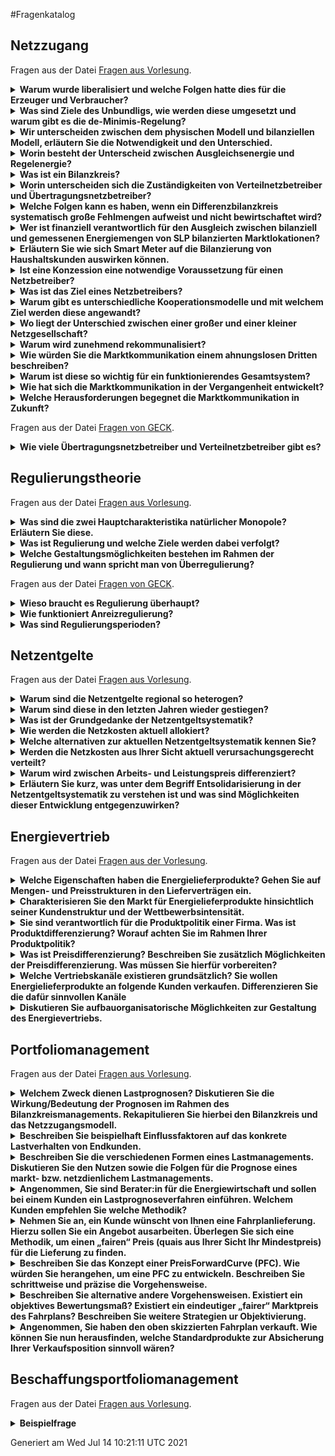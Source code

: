 #Fragenkatalog
## Netzzugang
Fragen aus der Datei [Fragen aus Vorlesung](./Fragenkatalog/00%20Netzzugang/Fragen%20aus%20Vorlesung.md).
<details><summary><b>Warum wurde liberalisiert und welche Folgen hatte dies für die Erzeuger und Verbraucher? </b></summary>
<table><tr><td>

Früher hatten die **Erzeuger Monopolstellung**. Dadurch konnten sie die Preise festsetzen.

Die Liberalisierung meint die Einführung eines Wettbewerbs, Abbau von Zutrittsbarrieren und weniger politische Eingriffe. Verbraucher können ihren Anbieter frei wählen und haben dadurch tendenziell niedrigere Strompreise.

Hinweis: Die Liberalisierung betrifft nicht die Netze. Aufgrund der hohen Investitionskosten bleibt hier das Monopol bestehen.

F 1 - 6

</td></tr></table>
</details>
<details><summary><b>Was sind Ziele des Unbundligs, wie werden diese umgesetzt und warum gibt es die de-Minimis-Regelung?</b></summary>
<table><tr><td>

Ziel ist die Trennung des Netzes vom Vertrieb.

| Unbundlingform | Größe |
| Buchhalterisch | jedes EVU |
| Informatoisch | jedes EVU |
| Organisatorisch | jedes EVU |
| Gesellschaftsrechtlich | ab 100.000 angeschlossenen Zählpunkten |
| Eigentumsrechtlich | für Übertragungsnetzbetreiber |

Die **De-minimis-Beihilfe** hilft kleinen Energieversorgungsunternehmen (EVU). Diese haben aufgrund ihrer Größe nicht die Kapazität alle Unbundlingstufen umzusetzen. 

F 1 - 7

</td></tr></table>
</details>
<details><summary><b>Wir unterscheiden zwischen dem physischen Modell und bilanziellen Modell, erläutern Sie die Notwendigkeit und den Unterschied. </b></summary>
<table><tr><td>

- Einspeisung wird pauschal abgerechnet
- Netzentgelte nur für Beschaffung (Stromfluss von Höchstspannungnetz -> Abnehmer)

<img src="./PhyBila.PNG">

F 1 - 11ff.

</td></tr></table>
</details>
<details><summary><b>Worin besteht der Unterscheid zwischen Ausgleichsenergie und Regelenergie?</b></summary>
<table><tr><td>

**Ausgleichsenergie**
- Hin und Herschieben von Energiemengen zwischen den Bilanzkreisen
- finanzielle/buchhalterisch

**Regelenergie**
- Tatsächlicher Eingriff -> Es muss mehr/weniger Strom erzeugt werden.


F 1 - 18

</td></tr></table>
</details>
<details><summary><b>Was ist ein Bilanzkreis?</b></summary>
<table><tr><td>

- Virtuelles Versorgungsgebiet
- Bündelung von Einspeisung und Abnehmer
- Das für den Bilanzkreis verantwortliche Unternehmen wird Bilanzkreisverantwortlicher genannt.
- Ziel: Erzeugung = Verbrauch

F 1 - 14

</td></tr></table>
</details>
<details><summary><b>Worin unterscheiden sich die Zuständigkeiten von Verteilnetzbetreiber und Übertragungsnetzbetreiber?</b></summary>
<table><tr><td>

**Übertragungsnetzbetreiber**
- Betreibt eine der 4 Regelzonen
- Ist für die Systemsicherheit verantwortlich
- Ist gleichzeitig Bilanzkreiskoordinator
- Aufgaben
  - Netzführung, -instandhaltung, -planung und -ausbau
  - Regulierungsmanagement 
  - Messstellenbetrieb
  - Netz- und Messzugangsmanagement
  - Energiemengenbilanzierung
  - Netzabrechnung
  - erweitertes Berichtswesen

**Verteilnetzbetreiber**
- Betreibt eins der aktuell 883 Verteilnetze
- unterstützt das Bilanzkreissystem durch Zuordnung von Kunden zu Lieferanten und Bilanzkreisen
- Aufbereitung und Lieferung von Daten an LF, BKV und BIKO.
- Aufgaben
  - Netzführung, -instandhaltung, -planung und -ausbau
  - Regulierungsmanagement, 
  - Messstellenbetrieb
  - Netz- und Messzugangsmanagement
  - Energiemengenbilanzierung
  - Netzabrechnung
  - erweitertes Berichtswesen

</td></tr></table>
</details>
<details><summary><b>Welche Folgen kann es haben, wenn ein Differenzbilanzkreis systematisch große Fehlmengen aufweist und nicht bewirtschaftet wird? </b></summary>
<table><tr><td>

**Differenzbilanzkreis** sind Netzbetreiber mit über 100.000 Kunden.
Wenn der nicht richtig bewirtschaftet wird, kann das folgende Folgen haben:
- Instabilität der Netzfrequenz
- Mehr Regelenergie
- Bezahlen von Bußgeldern

</td></tr></table>
</details>
<details><summary><b>Wer ist finanziell verantwortlich für den Ausgleich zwischen bilanziell und gemessenen Energiemengen von SLP bilanzierten Marktlokationen?</b></summary>
<table><tr><td>

Der Netzbetreiber. Abgerechnet wird dies im Nachgang über eine Mehr-/Mindermengen Abrechnung.

</td></tr></table>
</details>
<details><summary><b>Erläutern Sie wie sich Smart Meter auf die Bilanzierung von Haushaltskunden auswirken können.</b></summary>
<table><tr><td>

Positiv. Bisher werden Haushaltskunden mit verallgemeinerten SLPs prognoszitiert. Mit Smart Meter können individuellere Lastprofile angelegt werden, da diese Zählerstände in einer deutlich höheren Frequenz beschaffen. (Fernauslesbar und 15 Minuten Takt) 

</td></tr></table>
</details>
<details><summary><b>Ist eine Konzession eine notwendige Voraussetzung für einen Netzbetreiber?</b></summary>
<table><tr><td>

Ja, ist sie. Nur mit einer Konzession darf der Netzbetreiber das Netz betreiben und daraus eine Wertschöpfung erzielen.

Konzessionsverträge stellen die rechtliche Grundlage für den Netzbetreiber dar, sie determinieren aber nicht zwangsläufig wie das Unternehmen entlang der Wertschöpfungsstufen organisiert ist.

F 2 - 8

</td></tr></table>
</details>
<details><summary><b>Was ist das Ziel eines Netzbetreibers?</b></summary>
<table><tr><td>

Oberstes ziel des Netzbetreibers ist die sicher und kostengünstige Versorgung seiner diskriminierungsfrei angeschlossenen Kunden. Daraus ergibt sich folgendes Zieldreiecke in der Unternehmensstruktur. (Privates Unternehmen. Will Gewinn erzielen)

F 2 - 9

</td></tr></table>
</details>
<details><summary><b>Warum gibt es unterschiedliche Kooperationsmodelle und mit welchem Ziel werden diese angewandt?</b></summary>
<table><tr><td>

Diese haben Maßgeblichen Einfluss auf die Berichtspflichten im Rahmen der Regulierung.

</td></tr></table>
</details>
<details><summary><b>Wo liegt der Unterschied zwischen einer großer und einer kleiner Netzgesellschaft?</b></summary>
<table><tr><td>

Je größer die Netzgesellschaft, desto mehr Personal und eigenes KnowHow bringt diese mit. Dadurch kann diese mehr Aufgaben (z.B. Netzbewirtschaftung) übernehmen. Kleinere Netzgesellschaften haben diese Kompetenz nicht und müssen deshalb andere Netzgesellschaften/EVUs mit dem Netzbetrieb beauftragen.

</td></tr></table>
</details>
<details><summary><b>Warum wird zunehmend rekommunalisiert?</b></summary>
<table><tr><td>

Wirtschaftlichkeit  (Städte erkennen das immer mehr als Einnahmequelle. Konzessionsverträge werden nur ausgestellt, wenn Stadt beteiligt ist.)

Soll angeblich noch weitere Vorteile haben.
- Bürgernähe
- Bessere Zusammenarbeit mit Kommunne
- Regelmäßige Informationen an Verwaltung und Politik

F 2 - 15

</td></tr></table>
</details>
<details><summary><b>Wie würden Sie die Marktkommunikation einem ahnungslosen Dritten beschreiben? </b></summary>
<table><tr><td>

Die BNetzA legt die standardisierten Marktprozesse in der Energiewirtschaft fest.
Es gibt zahlreiche Prozesse für den Austausch unter den verschiedenen Marktrollen.

</td></tr></table>
</details>
<details><summary><b>Warum ist diese so wichtig für ein funktionierendes Gesamtsystem?</b></summary>
<table><tr><td>

Energiewirtschaft ist ein Massengeschäft. Es müssen viele verschiedene Unternehmen/Marktakteure zusammenarbeiten, damit der ganze Bumms funktioniert.

Dafür ist es wichtig einen elektronischen standardisierten Weg zur Datenübermittlung zu haben. Dies ist die Marktkommunikation.

</td></tr></table>
</details>
<details><summary><b>Wie hat sich die Marktkommunikation in der Vergangenheit entwickelt?</b></summary>
<table><tr><td>

Rasant.

BNetzA hat viele dumme Einfälle. Beispiel Lieferscheine. Mehrarbeit Viel, Mehrwert Null.

</td></tr></table>
</details>
<details><summary><b>Welche Herausforderungen begegnet die Marktkommunikation in Zukunft?</b></summary>
<table><tr><td>

Mako 2020 - oder mittlerweile eher Mako 2030. 
</td></tr></table>
</details>

Fragen aus der Datei [Fragen von GECK](./Fragenkatalog/00%20Netzzugang/Fragen%20von%20GECK.md).
<details><summary><b>Wie viele Übertragungsnetzbetreiber und Verteilnetzbetreiber gibt es?</b></summary>
<table><tr><td>

- 4 Übertragungsnetzbetreiber
- 800 Verteilnetzbetreiber

(zu F 1 - 8)
</td></tr></table>
</details>

## Regulierungstheorie
Fragen aus der Datei [Fragen aus Vorlesung](./Fragenkatalog/01%20Regulierungstheorie/Fragen%20aus%20Vorlesung.md).
<details><summary><b>Was sind die zwei Hauptcharakteristika natürlicher Monopole? Erläutern Sie diese.</b></summary>
<table><tr><td>

- **Subadditivität** Beschreibt, dass ein Unternehmen ein Produkt kostengünstiger herstellen kann als mehrere Unternehmen gemeinsam. (1 Netz pro Gebiet, 2 Netze rechnen sich nicht)
- **Irreversibilität** oder versunkene Kosten. Investitionskosten, die nicht mehr rückgängig gemacht werden können.

F 3 - 6

</td></tr></table>
</details>
<details><summary><b>Was ist Regulierung und welche Ziele werden dabei verfolgt?</b></summary>
<table><tr><td>

Regulierung ist der staatliche Eingriff in einen Wirtschaftssektor mit dem Ziel, unerwünschte Entwicklungen zu vermeiden.
- Kontrolle von Marktmacht
- Umfang
- Qualität
- Verfolgung gesellschaftlicher Ziele

F 3 - 7

</td></tr></table>
</details>
<details><summary><b>Welche Gestaltungsmöglichkeiten bestehen im Rahmen der Regulierung und wann spricht man von Überregulierung?</b></summary>
<table><tr><td>

**Kostenregulierung**

**Anreizregulierung**

TODO Was ist damit gemein?
</td></tr></table>
</details>

Fragen aus der Datei [Fragen von GECK](./Fragenkatalog/01%20Regulierungstheorie/Fragen%20von%20GECK.md).
<details><summary><b>Wieso braucht es Regulierung überhaupt?</b></summary>
<table><tr><td>

Netzbetreiber haben Monopolstellung. Dies ist grundsätzlich erstmal schlecht, aber nicht vermeidbar. Interner Anteil für Optimierung, Weiterentwicklung und Kostensenkung fehlt. Deshalb gibt es die Anzeizoptimierung.

</td></tr></table>
</details>
<details><summary><b>Wie funktioniert Anreizregulierung?</b></summary>
<table><tr><td>

Früher:
**Obergrenze für Erlöse**
- Interne Kostenschätzung
- Bundesweiter Effizienzvergleich (mit anderen Netzbetreibern)
- Effizienz verbessert sich jährlich -> Netzbetreiber müssen mitziehen

Heute:
**Regulierungsperioden**

</td></tr></table>
</details>
<details><summary><b>Was sind Regulierungsperioden?</b></summary>
<table><tr><td>

Ein Zeitraum von 5 Jahren. Netzbetreiber muss Kosten/Planungen offen legen und diese von einem Wirtschaftsprüfung orüfen lassen. (Basisjahr) Dadurch werden die Netzentgelte bestimmt. 
Weicht der Gewinn vom Netzbetreiber stark (größer 5 Prozent) von dem geplanten Erlös ab, kann nachreguliert werden und die Netzkosten auch in der Periode angepasst werden.
</td></tr></table>
</details>

## Netzentgelte
Fragen aus der Datei [Fragen aus Vorlesung](./Fragenkatalog/02%20Netzentgelte/Fragen%20aus%20Vorlesung.md).
<details><summary><b>Warum sind die Netzentgelte regional so heterogen?</b></summary>
<table><tr><td>

Ursachen dafür sind
- Unterschiedliche Auslastung der Netze
- Besiedlungsdichte
- Unterschiedliche Kosten für Einspeisemanagementmaßnahmen
- Alter der Netze (Ältere Netze haben geringere Restwerte -> Geringere Kosten)
- Qualität der Netze

F 4 - 7

</td></tr></table>
</details>
<details><summary><b>Warum sind diese in den letzten Jahren wieder gestiegen?</b></summary>
<table><tr><td>

Der Grundpreis für die Nutzung des Stromnetztes ist gestiegen, da
- höhere Umlagen/Steuern
- Räumliches Auseinanderdriften von Erzeugung und Verbrauch (Strom fließt mehr Kilometer)

F 4 - 6,8,10

</td></tr></table>
</details>
<details><summary><b>Was ist der Grundgedanke der Netzentgeltsystematik?</b></summary>
<table><tr><td>

Der Grundgedanke der Netzentgeltsystematik ist die entstehenden Netzkosten „verursachungsgerecht“ auf die angeschlossenen Netznutzer zu verteilen.

F 4 - 13

</td></tr></table>
</details>
<details><summary><b>Wie werden die Netzkosten aktuell allokiert?</b></summary>
<table><tr><td>

Was ist hier gemein? Das Verfahren auf Folie 13 oder die Bestandteile bei 14?

TODO

</td></tr></table>
</details>
<details><summary><b>Welche alternativen zur aktuellen Netzentgeltsystematik kennen Sie?</b></summary>
<table><tr><td>

TODO

</td></tr></table>
</details>
<details><summary><b>Werden die Netzkosten aus Ihrer Sicht aktuell verursachungsgerecht verteilt?</b></summary>
<table><tr><td>

Durch den Gleichzeitigkeitsgrad wird versucht die Kosten möglichst Gerecht aufzuteilen. Das ist aber schwierig. Ist das hier die gewollte Antwort?

Der reale Gleichzeitigkeitsgrad kann erst nach Ablauf des Jahres berechnet werden. Er sagt aus, wie das Verhältnis der eigenen Höchstleistung eines Verbrauchers zu der Höchstleistung des Netzes ist. Im Vorfeld könnte dieser auch nur schwierig prognostiziert werden. Somit kann dieser nicht für die Planung der Netzentgelte genutzt werden. 

Die Alternative, der pauschale Gleichzeitigkeitsgrad, bestimmt die Wahrscheinlichkeit, dass die individuelle Jahreshöchstleistung eines Verbrauchers zum Zeitpunkt der Jahreshöchstleistung des Netzes auftritt. Dieser kann im Vorfeld bestimmt werden und deshalb für die Planung der Netzentgelte genutzt werden. Zudem ist dieser Grad 

Die verursachergerechte Verteilung der Netzkosten auf Basis des pauschalen Gleichzeitigkeitsgrad kann nicht gerecht sein, da dieser auf zu vielen Annahmen und Prognosen beruht. Es ist jedoch ein Weg, die Verteilung mit angemessenem Aufwand möglichst gerecht zu gestalten.

F 4 - 19f.

Alternativantwort:
- Für einen diskrimierungsfreien Stromhandel findet der Handel immer an der Höchstspannungsebene statt. Die Netzkosten, die die Erzeuger aufwenden müssen um den Strom in diese Höchstspannung zu bekommen, werden nicht berechnet. --> Erzeuger haben unterschiedliche Netzkosten, da diese an unterschiedlichen Ebenen angeschlossen sind - diese Kosten werden aber nicht berechnet. --> Unfair.
- Räumliches Auseinanderdriften von Erzeugung und Verbrauch --> Auch wenn Erzeuger und Verbraucher direkt nebeneinander stehen, muss der Verbraucher die Netzkosten zahlen als würde er den Strom aus dem Höchstspannungsnetz beziehen. --> Unfair

TODO

</td></tr></table>
</details>
<details><summary><b>Warum wird zwischen Arbeits- und Leistungspreis differenziert?</b></summary>
<table><tr><td>

Die Netze müssen anhand der maximalen Leistung dimensioniert werden müssen. Die Netzkosten sind somit abhängig der Leistung. 

Kunden, die das ganze Jahr konstant viel Strom verbrauchen (große Menge, kaum Leistung), würden durch eine Abrechnung nur nach Arbeitspreis gegenüber Kunden mit einer kurzfristig hohen Leistung benachteiligt. Die Aufteilung in Arbeits und Leistungspreis ist ein gutes Mittel die Kosten verursachergerecht aufzuteilen.

TODO

</td></tr></table>
</details>
<details><summary><b>Erläutern Sie kurz, was unter dem Begriff Entsolidarisierung in der Netzentgeltsystematik zu verstehen ist und was sind Möglichkeiten dieser Entwicklung entgegenzuwirken?</b></summary>
<table><tr><td>

Durch eigene Solaranlagen und dadurch einen höheren Eigenverbrauch sinkt insgesamt die aus dem Netz bezogene Energiemenge. Die Netzentgelte, welche für die verbrauchte Energiemenge gezahlt werden muss, steigen dadurch - bzw. werden auf weniger Verbraucher umgelegt.

Jedoch profitieren alle Verbraucher, also die Eigenversorger und die Normalos, von einer stabilen Netzinfrastruktur. Die Kosten dafür tragen aber nach dem aktuellen Vorgehen die Normalos.

Man könnte dem Prozess entgegen wirken, indem die Eigenversorger, unabhängig der aus dem Netz bezogenen Menge, einen angemessenen Beitrag zur Netzinfrastruktur leisten.

[Quelle](https://www.bundesnetzagentur.de/SharedDocs/Downloads/DE/Sachgebiete/Energie/Unternehmen_Institutionen/Netzentgelte/Netzentgeltsystematik/Bericht_Netzentgeltsystematik_12-2015.pdf?__blob=publicationFile&v=1)
</td></tr></table>
</details>

## Energievertrieb
Fragen aus der Datei [Fragen aus der Vorlesung](./Fragenkatalog/03%20Energievertrieb/Fragen%20aus%20der%20Vorlesung.md).
<details><summary><b>Welche Eigenschaften haben die Energielieferprodukte? Gehen Sie auf Mengen- und Preisstrukturen in den Lieferverträgen ein.</b></summary>
<table><tr><td>


F 6 - 14 und 16

</td></tr></table>
</details>
<details><summary><b>Charakterisieren Sie den Markt für Energielieferprodukte hinsichtlich seiner Kundenstruktur und der Wettbewerbsintensität.</b></summary>
<table><tr><td>

- Wir unterscheiden zwischen Groß- und Kleinkunden.
- Großkunden
  - Wechseln häufig die Verträge (Ausschreibung von Strom)
  - Preissensitiv
  - Intensiverer Kostenwettbewerb -> höhere Preissensitivität
- Kleinkunden
  - Inhomogen: können Preissensitiv aber auch Preisressistent sein
  - Informieren sich (idealerweise ein mal im Jahr)
  
</td></tr></table>
</details>
<details><summary><b>Sie sind verantwortlich für die Produktpolitik einer Firma. Was ist Produktdifferenzierung? Worauf achten Sie im Rahmen Ihrer Produktpolitik?</b></summary>
<table><tr><td>

- Produktdifferenzierung: Abgrenzung des Produktes zum Mittwettbewerb (neues Verkaufsargument)
- Produktpolitik: 
  - Motiv des Kunden finden
  - Was haben die Wettbewerber
  - Welchen Mehrwert kann ich dem Kunden liefern
  - Preis (Zahlungsbereitschaft der Kunden >  Preis > Kosten)

</td></tr></table>
</details>
<details><summary><b>Was ist Preisdifferenzierung? Beschreiben Sie zusätzlich Möglichkeiten der Preisdifferenzierung. Was müssen Sie hierfür vorbereiten?</b></summary>
<table><tr><td>

Preisdifferenzierung: Anbieter legen keinen einheitlichen Verkaufspreis fest.
- Zeit (Tag/Nachttarife, Sommertarife)
- Region (Im Verteilnetzgebiet)
- Menge (Grundpreis / Arbeitspreis)
- Kundengruppen 
  - Privat: weiter diff.: z.B. Studenten
  - Gewerblich
  - Industriell
- Was müssen sie hierfür vorbereiten?
  - Einkaufspreis 
  - Transferpreis 
  - Selbstkostenpreis
  - Verkaufspreis
F.6-36, 6-33

</td></tr></table>
</details>
<details><summary><b>Welche Vertriebskanäle existieren grundsätzlich? Sie wollen Energielieferprodukte an folgende Kunden verkaufen. Differenzieren Sie die dafür sinnvollen Kanäle</b></summary>
<table><tr><td>

1. Kleinkunden – Haushalte, Dienstleistungsunternehmen, kleine Gewerbekunden
  - Onlineplattformen
  - Direktvertrieb über eigene MA
  - Call-Center
  - etc.
  - F.6-37
2. Großkunden – großes Gewerbe und Industriekunden
  - Ausschreibung
  - Direktvertrieb über eigene MA

</td></tr></table>
</details>
<details><summary><b>Diskutieren Sie aufbauorganisatorische Möglichkeiten zur Gestaltung des Energievertriebs.</b></summary>
<table><tr><td>

Je nach Organisationsstruktur kann man Marketing und Vertrieb zusammenschließen oder voneinander trennen.
F.6-40/41/43
</td></tr></table>
</details>

## Portfoliomanagement
Fragen aus der Datei [Fragen aus Vorlesung](./Fragenkatalog/04%20Portfoliomanagement/Fragen%20aus%20Vorlesung.md).
<details><summary><b>Welchem Zweck dienen Lastprognosen? Diskutieren Sie die Wirkung/Bedeutung der Prognosen im Rahmen des Bilanzkreismanagements. Rekapitulieren Sie hierbei den Bilanzkreis und das Netzzugangsmodell.</b></summary>
<table><tr><td>

TODO

</td></tr></table>
</details>
<details><summary><b>Beschreiben Sie beispielhaft Einflussfaktoren auf das konkrete Lastverhalten von Endkunden. </b></summary>
<table><tr><td>

TODO

</td></tr></table>
</details>
<details><summary><b>Beschreiben Sie die verschiedenen Formen eines Lastmanagements. Diskutieren Sie den Nutzen sowie die Folgen für die Prognose eines markt- bzw. netzdienlichem Lastmanagements.</b></summary>
<table><tr><td>

TODO

</td></tr></table>
</details>
<details><summary><b>Angenommen, Sie sind Berater:in für die Energiewirtschaft und sollen bei einem Kunden ein Lastprognoseverfahren einführen. Welchem Kunden empfehlen Sie welche Methodik?</b></summary>
<table><tr><td>

TODO

</td></tr></table>
</details>
<details><summary><b>Nehmen Sie an, ein Kunde wünscht von Ihnen eine Fahrplanlieferung. Hierzu sollen Sie ein Angebot ausarbeiten. Überlegen Sie sich eine Methodik, um einen „fairen“ Preis (quais aus Ihrer Sicht Ihr Mindestpreis) für die Lieferung zu finden. </b></summary>
<table><tr><td>

TODO

</td></tr></table>
</details>
<details><summary><b>Beschreiben Sie das Konzept einer PreisForwardCurve (PFC). Wie würden Sie herangehen, um eine PFC zu entwickeln. Beschreiben Sie schrittweise und präzise die Vorgehensweise.</b></summary>
<table><tr><td>

TODO

</td></tr></table>
</details>
<details><summary><b>Beschreiben Sie alternative andere Vorgehensweisen. Existiert ein objektives Bewertungsmaß? Existiert ein eindeutiger „fairer“ Marktpreis des Fahrplans? Beschreiben Sie weitere Strategien ur Objektivierung.</b></summary>
<table><tr><td>

TODO

</td></tr></table>
</details>
<details><summary><b>Angenommen, Sie haben den oben skizzierten Fahrplan verkauft. Wie können Sie nun herausfinden, welche Standardprodukte zur Absicherung Ihrer Verkaufsposition sinnvoll wären?</b></summary>
<table><tr><td>

TODO


</td></tr></table>
</details>

## Beschaffungsportfoliomanagement
Fragen aus der Datei [Fragen aus Vorlesung](./Fragenkatalog/05%20Beschaffungsportfoliomanagement/Fragen%20aus%20Vorlesung.md).
<details><summary><b>Beispielfrage</b></summary>
<table><tr><td>

TODO
</td></tr></table>
</details>



Generiert am Wed Jul 14 10:21:11 UTC 2021
